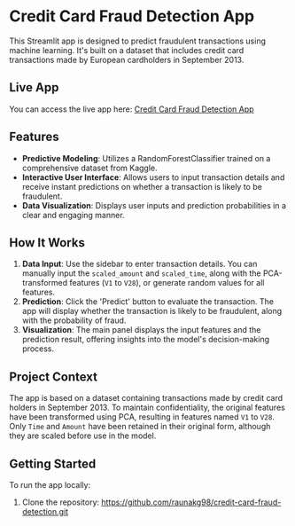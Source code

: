 # Credit Card Fraud Detection App

This Streamlit app is designed to predict fraudulent transactions using machine learning. It's built on a dataset that includes credit card transactions made by European cardholders in September 2013.

## Live App

You can access the live app here: [Credit Card Fraud Detection App](https://credit-card-fraud-detection-app.streamlit.app/)

## Features

- **Predictive Modeling**: Utilizes a RandomForestClassifier trained on a comprehensive dataset from Kaggle.
- **Interactive User Interface**: Allows users to input transaction details and receive instant predictions on whether a transaction is likely to be fraudulent.
- **Data Visualization**: Displays user inputs and prediction probabilities in a clear and engaging manner.

## How It Works

1. **Data Input**: Use the sidebar to enter transaction details. You can manually input the `scaled_amount` and `scaled_time`, along with the PCA-transformed features (`V1` to `V28`), or generate random values for all features.
2. **Prediction**: Click the 'Predict' button to evaluate the transaction. The app will display whether the transaction is likely to be fraudulent, along with the probability of fraud.
3. **Visualization**: The main panel displays the input features and the prediction result, offering insights into the model's decision-making process.

## Project Context

The app is based on a dataset containing transactions made by credit card holders in September 2013. To maintain confidentiality, the original features have been transformed using PCA, resulting in features named `V1` to `V28`. Only `Time` and `Amount` have been retained in their original form, although they are scaled before use in the model.

## Getting Started

To run the app locally:

1. Clone the repository: https://github.com/raunakg98/credit-card-fraud-detection.git
